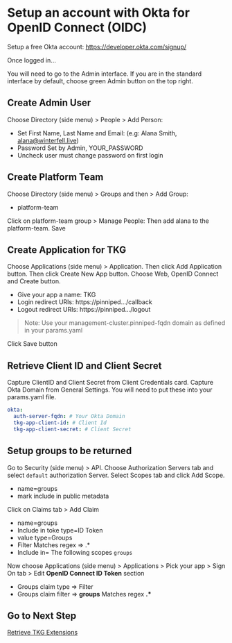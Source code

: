 # Setup an account with Okta for OpenID Connect (OIDC)

Setup a free Okta account: https://developer.okta.com/signup/

Once logged in...

You will need to go to the Admin interface.  If you are in the standard interface by default, choose green Admin button on the top right.

## Create Admin User

Choose Directory (side menu) > People > Add Person:
- Set First Name, Last Name and Email: (e.g: Alana Smith, alana@winterfell.live)
- Password Set by Admin, YOUR_PASSWORD
- Uncheck user must change password on first login

## Create Platform Team

Choose Directory (side menu) > Groups and then > Add Group:
- platform-team

Click on platform-team group > Manage People: Then add alana to the platform-team. Save

## Create Application for TKG

Choose Applications (side menu) > Application.  Then click Add Application button.  Then click Create New App button. Choose Web, OpenID Connect and Create button.
  - Give your app a name: TKG
  - Login redirect URIs: https://pinniped.<your-management-cluster-name>.<your-environment-name>.<your-subdomain>/callback 
  - Logout redirect URIs: https://pinniped.<your-management-cluster-name>.<your-environment-name>.<your-subdomain>/logout
> Note: Use your management-cluster.pinniped-fqdn domain as defined in your params.yaml

Click Save button

## Retrieve Client ID and Client Secret

Capture ClientID and Client Secret from Client Credentials card.  Capture Okta Domain from General Settings. You will need to put these into your params.yaml file.

```yaml
okta:
  auth-server-fqdn: # Your Okta Domain
  tkg-app-client-id: # Client Id
  tkg-app-client-secret: # Client Secret
```

## Setup groups to be returned

Go to Security (side menu) > API.  Choose Authorization Servers tab and select `default` authorization Server. Select Scopes tab and click Add Scope.
  - name=groups
  - mark include in public metadata

Click on Claims tab > Add Claim
  - name=groups
  - Include in toke type=ID Token
  - value type=Groups
  - Filter Matches regex => .*
  - Include in= The following scopes `groups`

Now choose Applications (side menu) > Applications > Pick your app > Sign On tab > Edit **OpenID Connect ID Token** section
  - Groups claim type => Filter
  - Groups claim filter => **groups** Matches regex **.\***

## Go to Next Step

[Retrieve TKG Extensions](05_extensions_mgmt.md)
